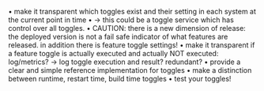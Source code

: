 • make it transparent which toggles exist and their setting in each system at the current point in time
• -> this could be a toggle service which has control over all toggles.
• CAUTION: there is a new dimension of release: the deployed version is not a fail safe indicator of what features are released. in addition there is feature toggle settings!
• make it transparent if a feature toggle is actually executed and actually NOT executed: log/metrics? -> log toggle execution and result? redundant?
• provide a clear and simple reference implementation for toggles
• make a distinction between runtime, restart time, build time toggles
• test your toggles!